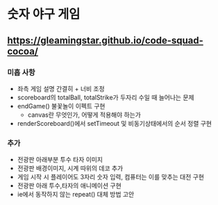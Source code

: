 # 숫자 야구 게임

## https://gleamingstar.github.io/code-squad-cocoa/

### 미흡 사항
- 좌측 게임 설명 간결히 + 너비 조정
- scoreboard의 totalBall, totalStrike가 두자리 수일 때 늘어나는 문제
- endGame() 불꽃놀이 이펙트 구현
    - canvas란 무엇인가, 어떻게 적용해야 하는가
- renderScoreboard()에서 setTimeout 및 비동기상태에서의 순서 정렬 구현

### 추가
- 전광판 아래부분 투수 타자 이미지
- 전광판 배경이미지, 시계 따위의 데코 추가
- 게임 시작 시 플레이어도 3자리 숫자 입력, 컴퓨터는 이를 맞추는 대전 구현
- 전광판 아래 투수,타자의 애니메이션 구현
- ie에서 동작하지 않는 repeat() 대체 방법 고안